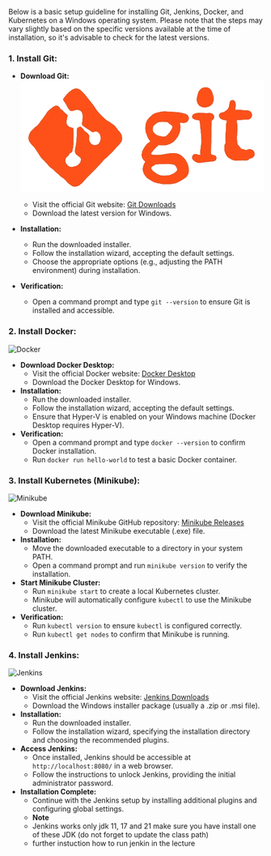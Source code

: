 Below is a basic setup guideline for installing Git, Jenkins, Docker, and Kubernetes on a Windows operating system. Please note that the steps may vary slightly based on the specific versions available at the time of installation, so it's advisable to check for the latest versions.

### 1. Install Git:
   - **Download Git:**
![GIT](/Images/git-github.gif)

     - Visit the official Git website: [Git Downloads](https://git-scm.com/downloads)
     - Download the latest version for Windows.
   - **Installation:**
     - Run the downloaded installer.
     - Follow the installation wizard, accepting the default settings.
     - Choose the appropriate options (e.g., adjusting the PATH environment) during installation.
   - **Verification:**
     - Open a command prompt and type `git --version` to ensure Git is installed and accessible.

### 2. Install Docker:

![Docker](docker_3.gif)

   - **Download Docker Desktop:**
     - Visit the official Docker website: [Docker Desktop](https://www.docker.com/products/docker-desktop)
     - Download the Docker Desktop for Windows.
   - **Installation:**
     - Run the downloaded installer.
     - Follow the installation wizard, accepting the default settings.
     - Ensure that Hyper-V is enabled on your Windows machine (Docker Desktop requires Hyper-V).
   - **Verification:**
     - Open a command prompt and type `docker --version` to confirm Docker installation.
     - Run `docker run hello-world` to test a basic Docker container.

### 3. Install Kubernetes (Minikube):
![Minikube](minikube.gif)
   - **Download Minikube:**
     - Visit the official Minikube GitHub repository: [Minikube Releases](https://github.com/kubernetes/minikube/releases)
     - Download the latest Minikube executable (.exe) file.
   - **Installation:**
     - Move the downloaded executable to a directory in your system PATH.
     - Open a command prompt and run `minikube version` to verify the installation.
   - **Start Minikube Cluster:**
     - Run `minikube start` to create a local Kubernetes cluster.
     - Minikube will automatically configure `kubectl` to use the Minikube cluster.
   - **Verification:**
     - Run `kubectl version` to ensure `kubectl` is configured correctly.
     - Run `kubectl get nodes` to confirm that Minikube is running.

### 4. Install Jenkins:
![Jenkins](jenkins_1.gif)

   - **Download Jenkins:**
     - Visit the official Jenkins website: [Jenkins Downloads](https://www.jenkins.io/download/)
     - Download the Windows installer package (usually a .zip or .msi file).
   - **Installation:**
     - Run the downloaded installer.
     - Follow the installation wizard, specifying the installation directory and choosing the recommended plugins.
   - **Access Jenkins:**
     - Once installed, Jenkins should be accessible at `http://localhost:8080/` in a web browser.
     - Follow the instructions to unlock Jenkins, providing the initial administrator password.
   - **Installation Complete:**
     - Continue with the Jenkins setup by installing additional plugins and configuring global settings.
     - **Note**
     - Jenkins works only jdk 11, 17 and 21 make sure you have install one of these JDK (do not forget to update the class path)
     - further instuction how to run jenkin in the lecture
       
